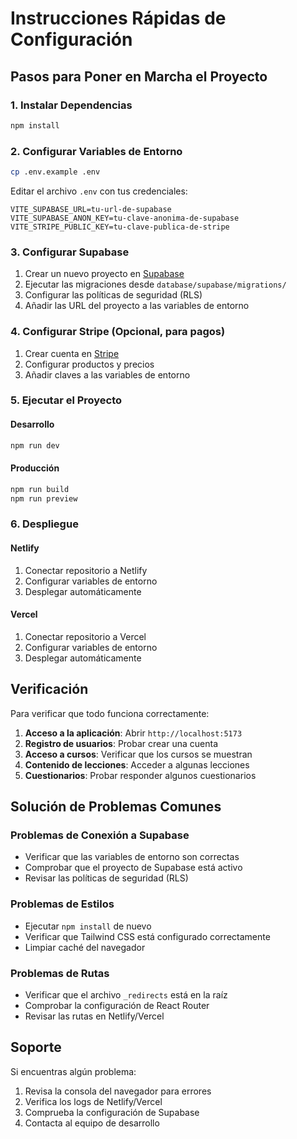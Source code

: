 # Instrucciones Rápidas de Configuración

## Pasos para Poner en Marcha el Proyecto

### 1. Instalar Dependencias
```bash
npm install
```

### 2. Configurar Variables de Entorno
```bash
cp .env.example .env
```
Editar el archivo `.env` con tus credenciales:
```
VITE_SUPABASE_URL=tu-url-de-supabase
VITE_SUPABASE_ANON_KEY=tu-clave-anonima-de-supabase
VITE_STRIPE_PUBLIC_KEY=tu-clave-publica-de-stripe
```

### 3. Configurar Supabase
1. Crear un nuevo proyecto en [Supabase](https://supabase.com)
2. Ejecutar las migraciones desde `database/supabase/migrations/`
3. Configurar las políticas de seguridad (RLS)
4. Añadir las URL del proyecto a las variables de entorno

### 4. Configurar Stripe (Opcional, para pagos)
1. Crear cuenta en [Stripe](https://stripe.com)
2. Configurar productos y precios
3. Añadir claves a las variables de entorno

### 5. Ejecutar el Proyecto

#### Desarrollo
```bash
npm run dev
```

#### Producción
```bash
npm run build
npm run preview
```

### 6. Despliegue

#### Netlify
1. Conectar repositorio a Netlify
2. Configurar variables de entorno
3. Desplegar automáticamente

#### Vercel
1. Conectar repositorio a Vercel
2. Configurar variables de entorno
3. Desplegar automáticamente

## Verificación

Para verificar que todo funciona correctamente:

1. **Acceso a la aplicación**: Abrir `http://localhost:5173`
2. **Registro de usuarios**: Probar crear una cuenta
3. **Acceso a cursos**: Verificar que los cursos se muestran
4. **Contenido de lecciones**: Acceder a algunas lecciones
5. **Cuestionarios**: Probar responder algunos cuestionarios

## Solución de Problemas Comunes

### Problemas de Conexión a Supabase
- Verificar que las variables de entorno son correctas
- Comprobar que el proyecto de Supabase está activo
- Revisar las políticas de seguridad (RLS)

### Problemas de Estilos
- Ejecutar `npm install` de nuevo
- Verificar que Tailwind CSS está configurado correctamente
- Limpiar caché del navegador

### Problemas de Rutas
- Verificar que el archivo `_redirects` está en la raíz
- Comprobar la configuración de React Router
- Revisar las rutas en Netlify/Vercel

## Soporte

Si encuentras algún problema:
1. Revisa la consola del navegador para errores
2. Verifica los logs de Netlify/Vercel
3. Comprueba la configuración de Supabase
4. Contacta al equipo de desarrollo